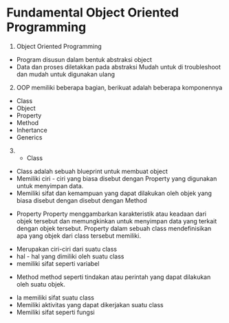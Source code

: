 # Fundamental Object Oriented Programming
1. Object Oriented Programming
- Program disusun dalam bentuk abstraksi object
- Data dan proses diletakkan pada abstraksi
Mudah untuk di troubleshoot dan mudah untuk digunakan ulang

2. OOP memiliki beberapa bagian, berikuat adalah beberapa komponennya
- Class
- Object
- Property
- Method
- Inhertance
- Generics

3. * Class
- Class adalah sebuah blueprint untuk membuat object
- Memiliki ciri - ciri yang biasa disebut dengan Property yang digunakan untuk menyimpan data. 
- Memiliki sifat dan kemampuan yang dapat dilakukan oleh objek yang biasa disebut dengan disebut dengan Method

* Property 
 Property menggambarkan karakteristik atau keadaan dari objek tersebut dan memungkinkan untuk menyimpan data yang terkait dengan objek tersebut. Property dalam sebuah class mendefinisikan apa yang objek dari class tersebut memiliki.
- Merupakan ciri-ciri dari suatu class
- hal - hal yang dimiliki oleh suatu class
- memiliki sifat seperti variabel 

* Method
method seperti tindakan atau perintah yang dapat dilakukan oleh suatu objek.
- Ia memiliki sifat suatu class
- Memiliki aktivitas yang dapat dikerjakan suatu class
- Memiliki sifat seperti fungsi